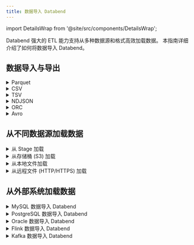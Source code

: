 ```yaml
---
title: 数据导入 Databend
---
```


import DetailsWrap from '@site/src/components/DetailsWrap';

Databend 强大的 ETL 能力支持从多种数据源和格式高效加载数据。
本指南详细介绍了如何将数据导入 Databend。

## 数据导入与导出

<DetailsWrap>

<details>
<summary> Parquet </summary>

- [将 Parquet 数据导入表](./03-load-semistructured/00-load-parquet.md)
- [将表导出为 Parquet 格式](../50-unload-data/00-unload-parquet.md)
- [直接查询 Parquet 文件](./04-transform/00-querying-parquet.md)
 
</details>

<details>
<summary> CSV </summary>

- [将 CSV 数据导入表](./03-load-semistructured/01-load-csv.md)
- [将表导出为 CSV 格式](../50-unload-data/01-unload-csv.md)
- [直接查询 CSV 文件](./04-transform/01-querying-csv.md)

</details>


<details>
<summary> TSV </summary>

- [将 TSV 数据导入表](./03-load-semistructured/02-load-tsv.md)
- [将表导出为 TSV 格式](../50-unload-data/02-unload-tsv.md)
- [直接查询 TSV 文件](./04-transform/02-querying-tsv.md)

</details>

<details>
<summary> NDJSON </summary>

- [将 NDJSON 数据导入表](./03-load-semistructured/03-load-ndjson.md)
- [将表导出为 NDJSON 格式](../50-unload-data/03-unload-ndjson.md)
- [直接查询 NDJSON 文件](./04-transform/03-querying-ndjson.md)

</details>

<details>
<summary> ORC </summary>

- [将 ORC 数据导入表](./03-load-semistructured/04-load-orc.md)
- [直接查询 ORC 文件](./04-transform/05-querying-orc.md)

</details>

<details>
<summary> Avro </summary>

- [将 Avro 数据导入表](./03-load-semistructured/05-load-avro.md)
- [直接查询 Avro 文件](./04-transform/04-querying-avro.md)

</details>


</DetailsWrap>

## 从不同数据源加载数据

<DetailsWrap>

<details>
<summary> 从 Stage 加载 </summary>

- [从 Stage 加载数据](./01-load/00-stage.md)

</details>

<details>
<summary> 从存储桶 (S3) 加载 </summary>

- [从存储桶加载数据](./01-load/01-s3.md)

</details>

<details>
<summary> 从本地文件加载 </summary>

- [从本地文件加载数据](./01-load/02-local.md)

</details>

<details>
<summary> 从远程文件 (HTTP/HTTPS) 加载 </summary>

- [从远程文件加载数据](./01-load/03-http.md)

</details>

</DetailsWrap>

## 从外部系统加载数据

<DetailsWrap>

<details>
<summary> MySQL 数据导入 Databend </summary>

- [全量加载 MySQL 表数据](./02-load-db/datax.md)
- [同步 MySQL 变更 (全量+增量)](./02-load-db/debezium.md)

</details>

<details>
<summary> PostgreSQL 数据导入 Databend </summary>

- [同步 PostgreSQL 变更 (全量+增量)](./02-load-db/flink-cdc.md)

</details>

<details>
<summary> Oracle 数据导入 Databend </summary>

- [同步 Oracle 变更 (全量+增量)](./02-load-db/flink-cdc.md)

</details>

<details>
<summary> Flink 数据导入 Databend </summary>

- [同步 Flink 数据](./02-load-db/flink-cdc.md)

</details>

<details>
<summary> Kafka 数据导入 Databend </summary>

- [Kafka 数据接入](./02-load-db/kafka.md)

</details>


</DetailsWrap>